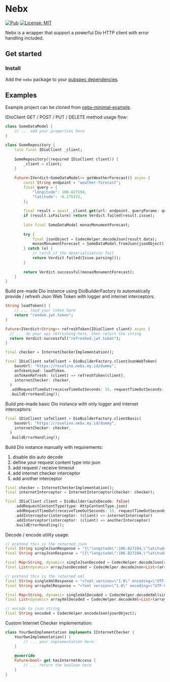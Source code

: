 # Nebx

[![Pub](https://img.shields.io/pub/v/nebx.svg)](https://pub.dev/packages/nebx)
[![License: MIT](https://img.shields.io/badge/License-MIT-yellow.svg)](https://github.com/enricoroselino/nebx-flutter/blob/master/LICENSE)

Nebx is a wrapper that support a powerful Dio HTTP client with error handling included.

## Get started

### Install

Add the `nebx` package to your [pubspec dependencies](https://pub.dev/packages/nebx/install).

## Examples

Example project can be cloned from [nebx-minimal-example](https://github.com/enricoroselino/nebx-minimal-example/blob/main/lib/client_example.dart).

IDioClient GET / POST / PUT / DELETE method usage flow:

```dart
class SomeDataModel {
    // ... add your properties here
}

class SomeRepository {
    late final IDioClient _client;
    
    SomeRepository({required IDioClient client}) {
        _client = client;
    }
    
    Future<IVerdict<SomeDataModel>> getWeatherForecast() async {
        const String endpoint = "weather-forecast";
        final query = {
            "longitude": 106.827194,
            "latitude": -6.175372,
        };
        
        final result = await _client.get(url: endpoint, queryParams: query);
        if (result.isFailure) return Verdict.failed(result.issue);
        
        late final SomeDataModel monasMonumentForecast;
        
        try {
            final jsonObject = CodecHelper.decodeJson(result.data);
            monasMonumentForecast = SomeDataModel.fromJson(jsonObject);
        } catch (e) {
            // catch if the deserialization fail
            return Verdict.failed(Issue.parsing());
        }
        
        return Verdict.successful(monasMonumentForecast);
    }
}
```

Build pre-made Dio instance using DioBuilderFactory to automatically provide / refresh Json Web Token with logger and
internet interceptors:

```dart
String loadToken() {
    // ... load your token here
    return "random.jwt.token";
}

Future<IVerdict<String>> refreshToken(IDioClient client) async {
  // ... do your api refreshing here, then return the string
  return Verdict.successful("refreshed.jwt.token");
}

final checker = InternetCheckerImplementation();

final IDioClient safeClient = DioBuilderFactory.clientJsonWebToken(
    baseUrl: "https://roselino.nebx.my.id/dummy",
    onTokenLoad: loadToken,
    onTokenRefresh: (client) => refreshToken(client),
    internetChecker: checker,
  )
  .addRequestTimeOut(receiveTimeOutSeconds: 15, requestTimeOutSeconds: 5)
  .buildErrorHandling();
```

Build pre-made basic Dio instance with only logger and internet interceptors:

```dart
final IDioClient safeClient = DioBuilderFactory.clientBasic(
    baseUrl: "https://roselino.nebx.my.id/dummy",
    internetChecker: checker,
  )
  .buildErrorHandling();
```

Build Dio instance manually with requirements:

1. disable dio auto decode
2. define your request content type into json
3. add request / receive timeout
4. add internet checker interceptor
5. add another interceptor

```dart
final checker = InternetCheckerImplementation();
final internetInterceptor = InternetInterceptor(checker: checker);

final IDioClient client = DioBuilder(autoDecode: false)
    .addRequestContentType(type: HttpContentType.json)
    .addRequestTimeOut(receiveTimeOutSeconds: 15, requestTimeOutSeconds: 5)
    .addInterceptor(interceptor: (client) => internetInterceptor)
    .addInterceptor(interceptor: (client) => anotherInterceptor)
    .buildErrorHandling();
```

Decode / encode utility usage:

```dart
// pretend this is the returned json
final String singleJsonResponse = "{\"longitude\":106.827194,\"latitude\":-6.175372,};";
final String arrayJsonResponse = "[{\"longitude\":106.827194,\"latitude\":-6.175372,},{\"longitude\":106.827194,\"latitude\":-6.175372,}]";

final Map<String, dynamic> singleJsonDecoded = CodecHelper.decodeJson(singleJsonResponse);
final List<dynamic> arrayJsonDecoded = CodecHelper.decodeJson<List>(arrayJsonResponse);

// pretend this is the returned xml
final String singleXmlResponse = "<?xml version=\"1.0\" encoding=\"UTF-8\" ?><root><data><longitude>106.827194<\/longitude><latitude>-6.175372<\/latitude><\/data><\/root>";
final String arrayXmlResponse = "<?xml version=\"1.0\" encoding=\"UTF-8\" ?><root><data><longitude>106.827194<\/longitude><latitude>-6.175372<\/latitude><\/data><data><longitude>106.827194<\/longitude><latitude>-6.175372<\/latitude><\/data><\/root>";

final Map<String, dynamic> singleXmlDecoded = CodecHelper.decodeXml(singleXmlResponse);
final List<dynamic> arrayXmlDecoded = CodecHelper.decodeXml<List>(arrayXmlResponse);

// encode to json string
final String encoded = CodecHelper.encodeJson(yourObject);
```

Custom Internet Checker implementation:

```dart
class YourOwnImplementation implements IInternetChecker {
    YourOwnImplementation() {
        // ... your implementation here.
    }
    
    @override
    Future<bool> get hasInternetAccess {
        // ... return the boolean here 
    }
}
```
